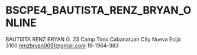 # BSCPE4_BAUTISTA_RENZ_BRYAN_ONLINE
BAUTISTA RENZ BRYAN G.
23
Camp Tinio Cabanatuan City Nueva Ecija 3100
renzbryan0051@gmail.com
19-1964-383
